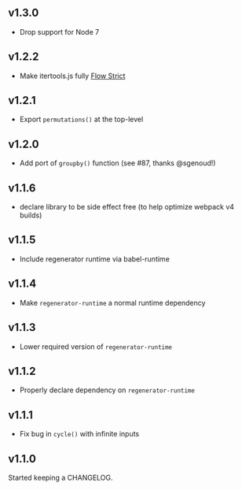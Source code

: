 v1.3.0
------
* Drop support for Node 7

v1.2.2
------
* Make itertools.js fully [Flow Strict](https://flow.org/en/docs/strict/)

v1.2.1
------
* Export `permutations()` at the top-level

v1.2.0
------
* Add port of `groupby()` function (see #87, thanks @sgenoud!)

v1.1.6
------
* declare library to be side effect free (to help optimize webpack v4 builds)

v1.1.5
------
* Include regenerator runtime via babel-runtime

v1.1.4
------
* Make `regenerator-runtime` a normal runtime dependency

v1.1.3
------
* Lower required version of `regenerator-runtime`

v1.1.2
------
* Properly declare dependency on `regenerator-runtime`

v1.1.1
------
* Fix bug in `cycle()` with infinite inputs

v1.1.0
------
Started keeping a CHANGELOG.

